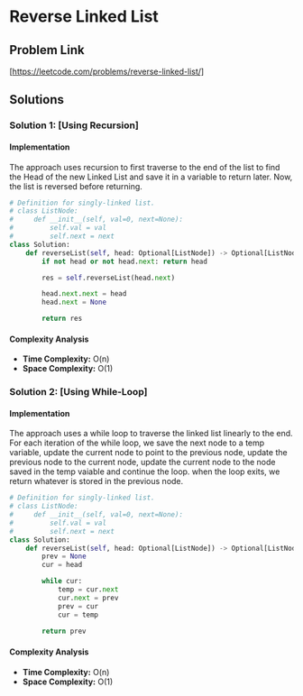 # Reverse Linked List

## Problem Link

[https://leetcode.com/problems/reverse-linked-list/]

## Solutions

### Solution 1: [Using Recursion]

#### Implementation

The approach uses recursion to first traverse to the end of the list to find the Head of the new Linked List and save it in a variable to return later. Now, the list is reversed before returning.

```python
# Definition for singly-linked list.
# class ListNode:
#     def __init__(self, val=0, next=None):
#         self.val = val
#         self.next = next
class Solution:
    def reverseList(self, head: Optional[ListNode]) -> Optional[ListNode]:
        if not head or not head.next: return head

        res = self.reverseList(head.next)

        head.next.next = head
        head.next = None

        return res
```

#### Complexity Analysis

- **Time Complexity:** O(n)
- **Space Complexity:** O(1)


### Solution 2: [Using While-Loop]

#### Implementation

The approach uses a while loop to traverse the linked list linearly to the end. For each iteration of the while loop, we save the next node to a temp variable, update the current node to point to the previous node, update the previous node to the current node, update the current node to the node saved in the temp vaiable and continue the loop. when the loop exits, we return whatever is stored in the previous node.

```python
# Definition for singly-linked list.
# class ListNode:
#     def __init__(self, val=0, next=None):
#         self.val = val
#         self.next = next
class Solution:
    def reverseList(self, head: Optional[ListNode]) -> Optional[ListNode]:
        prev = None
        cur = head

        while cur:
            temp = cur.next
            cur.next = prev
            prev = cur
            cur = temp
        
        return prev
```

#### Complexity Analysis

- **Time Complexity:** O(n)
- **Space Complexity:** O(1)
